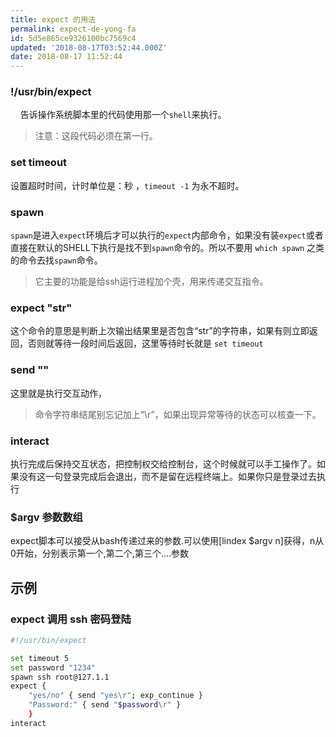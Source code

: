 ```yaml
---
title: expect 的用法
permalink: expect-de-yong-fa
id: 5d5e865ce9326100bc7569c4
updated: '2018-08-17T03:52:44.000Z'
date: 2018-08-17 11:52:44
---
```


### !/usr/bin/expect
&nbsp;&nbsp;&nbsp;&nbsp;告诉操作系统脚本里的代码使用那一个`shell`来执行。

> 注意：这段代码必须在第一行。

### set timeout
设置超时时间，计时单位是：秒 ，`timeout -1` 为永不超时。
### spawn
`spawn`是进入`expect`环境后才可以执行的`expect`内部命令，如果没有装`expect`或者直接在默认的SHELL下执行是找不到`spawn`命令的。所以不要用 `which spawn` 之类的命令去找`spawn`命令。
> 它主要的功能是给ssh运行进程加个壳，用来传递交互指令。 

### expect "str"
这个命令的意思是判断上次输出结果里是否包含“str”的字符串，如果有则立即返回，否则就等待一段时间后返回，这里等待时长就是 `set timeout `
### send ""
这里就是执行交互动作，
> 命令字符串结尾别忘记加上“\r”，如果出现异常等待的状态可以核查一下。

### interact
执行完成后保持交互状态，把控制权交给控制台，这个时候就可以手工操作了。如果没有这一句登录完成后会退出，而不是留在远程终端上。如果你只是登录过去执行
### $argv 参数数组
expect脚本可以接受从bash传递过来的参数.可以使用[lindex $argv n]获得，n从0开始，分别表示第一个,第二个,第三个....参数
## 示例
### expect 调用 ssh 密码登陆

```bash
#!/usr/bin/expect

set timeout 5
set password "1234"
spawn ssh root@127.1.1
expect {
	"yes/no" { send "yes\r"; exp_continue }
	"Password:" { send "$password\r" }
	}
interact
```